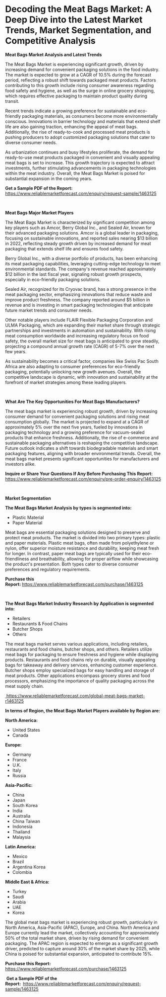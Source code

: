 <p><h1>Decoding the Meat Bags Market: A Deep Dive into the Latest Market Trends, Market Segmentation, and Competitive Analysis</h1></p><p><strong>Meat Bags Market Analysis and Latest Trends</strong></p>
<p><p>The Meat Bags Market is experiencing significant growth, driven by increasing demand for convenient packaging solutions in the food industry. The market is expected to grow at a CAGR of 10.5% during the forecast period, reflecting a robust shift towards packaged meat products. Factors contributing to this growth include rising consumer awareness regarding food safety and hygiene, as well as the surge in online grocery shopping, which requires effective packaging to maintain product quality during transit.</p><p>Recent trends indicate a growing preference for sustainable and eco-friendly packaging materials, as consumers become more environmentally conscious. Innovations in barrier technology and materials that extend shelf life are also gaining traction, enhancing the appeal of meat bags. Additionally, the rise of ready-to-cook and processed meat products is pushing producers to adopt customized packaging solutions that cater to diverse consumer needs.</p><p>As urbanization continues and busy lifestyles proliferate, the demand for ready-to-use meat products packaged in convenient and visually appealing meat bags is set to increase. This growth trajectory is expected to attract investments, further stimulating advancements in packaging technologies within the meat industry. Overall, the Meat Bags Market is poised for substantial expansion in the coming years.</p></p>
<p><strong>Get a Sample PDF of the Report:&nbsp;</strong> <a href="https://www.reliablemarketforecast.com/enquiry/request-sample/1463125?utm_campaign=2993&utm_medium=2&utm_source=Github&utm_content=ia&utm_term=19042025&utm_id=meat-bags">https://www.reliablemarketforecast.com/enquiry/request-sample/1463125</a></p>
<p>&nbsp;</p>
<p><strong>Meat Bags Major Market Players</strong></p>
<p><p>The Meat Bags Market is characterized by significant competition among key players such as Amcor, Berry Global Inc., and Sealed Air, known for their advanced packaging solutions. Amcor is a global leader in packaging, focusing on sustainable innovations, and reported sales nearing $13 billion in 2022, reflecting steady growth driven by increased demand for meat packaging that extends shelf life and ensures food safety. </p><p>Berry Global Inc., with a diverse portfolio of products, has been enhancing its meat packaging capabilities, leveraging cutting-edge technology to meet environmental standards. The company's revenue reached approximately $12 billion in the last fiscal year, signaling robust growth prospects, especially in eco-friendly packaging solutions.</p><p>Sealed Air, recognized for its Cryovac brand, has a strong presence in the meat packaging sector, emphasizing innovations that reduce waste and improve product freshness. The company reported around $5 billion in revenue and is investing in smart packaging technologies that anticipate future market trends and consumer needs.</p><p>Other notable players include FLAIR Flexible Packaging Corporation and ULMA Packaging, which are expanding their market share through strategic partnerships and investments in automation and sustainability. With rising meat consumption worldwide and increasing regulatory focus on food safety, the overall market size for meat bags is anticipated to grow steadily, projecting a compound annual growth rate (CAGR) of 5-7% over the next few years.</p><p>As sustainability becomes a critical factor, companies like Swiss Pac South Africa are also adapting to consumer preferences for eco-friendly packaging, potentially unlocking new growth avenues. Overall, the competitive landscape is dynamic, with innovation and sustainability at the forefront of market strategies among these leading players.</p></p>
<p>&nbsp;</p>
<p><strong>What Are The Key Opportunities For Meat Bags Manufacturers?</strong></p>
<p><p>The meat bags market is experiencing robust growth, driven by increasing consumer demand for convenient packaging solutions and rising meat consumption globally. The market is projected to expand at a CAGR of approximately 5% over the next five years, fueled by innovations in packaging technology and a growing preference for vacuum-sealed products that enhance freshness. Additionally, the rise of e-commerce and sustainable packaging alternatives is reshaping the competitive landscape. Future outlook indicates a shift towards biodegradable materials and smart packaging features, aligning with broader environmental trends. Overall, the meat bags market presents significant opportunities for manufacturers and investors alike.</p></p>
<p><strong>Inquire or Share Your Questions If Any Before Purchasing This Report:</strong> <a href="https://www.reliablemarketforecast.com/enquiry/pre-order-enquiry/1463125?utm_campaign=2993&utm_medium=2&utm_source=Github&utm_content=ia&utm_term=19042025&utm_id=meat-bags">https://www.reliablemarketforecast.com/enquiry/pre-order-enquiry/1463125</a></p>
<p>&nbsp;</p>
<p><strong>Market Segmentation</strong></p>
<p><strong>The Meat Bags Market Analysis by types is segmented into:</strong></p>
<p><ul><li>Plastic Material</li><li>Paper Material</li></ul></p>
<p><p>Meat bags are essential packaging solutions designed to preserve and protect meat products. The market is divided into two primary types: plastic and paper materials. Plastic meat bags, often made from polyethylene or nylon, offer superior moisture resistance and durability, keeping meat fresh for longer. In contrast, paper meat bags are typically used for their eco-friendliness and breathability, allowing for proper airflow while showcasing the product's presentation. Both types cater to diverse consumer preferences and regulatory requirements.</p></p>
<p><strong>Purchase this Report:&nbsp;</strong><a href="https://www.reliablemarketforecast.com/purchase/1463125?utm_campaign=2993&utm_medium=2&utm_source=Github&utm_content=ia&utm_term=19042025&utm_id=meat-bags">https://www.reliablemarketforecast.com/purchase/1463125</a></p>
<p>&nbsp;</p>
<p><strong>The Meat Bags Market Industry Research by Application is segmented into:</strong></p>
<p><ul><li>Retailers</li><li>Restaurants & Food Chains</li><li>Butcher Shops</li><li>Others</li></ul></p>
<p><p>The meat bags market serves various applications, including retailers, restaurants and food chains, butcher shops, and others. Retailers utilize meat bags for packaging to ensure freshness and hygiene while displaying products. Restaurants and food chains rely on durable, visually appealing bags for takeaway and delivery services, enhancing customer experience. Butcher shops employ specialized bags for easy handling and storage of meat products. Other applications encompass grocery stores and food processors, emphasizing the importance of quality packaging across the meat supply chain.</p></p>
<p><a href="https://www.reliablemarketforecast.com/global-meat-bags-market-r1463125?utm_campaign=2993&utm_medium=2&utm_source=Github&utm_content=ia&utm_term=19042025&utm_id=meat-bags">&nbsp;https://www.reliablemarketforecast.com/global-meat-bags-market-r1463125</a></p>
<p><strong>In terms of Region, the Meat Bags Market Players available by Region are:</strong></p>
<p>
    <p> <strong> North America: </strong>
        <ul>
            <li>United States</li>
            <li>Canada</li>
        </ul>
        </p> 
    <p> <strong> Europe: </strong>
        <ul>
            <li>Germany</li>
            <li>France</li>
            <li>U.K.</li>
            <li>Italy</li>
            <li>Russia</li>
        </ul>
        </p> 
    <p> <strong> Asia-Pacific: </strong>
        <ul>
            <li>China</li>
            <li>Japan</li>
            <li>South Korea</li>
            <li>India</li>
            <li>Australia</li>
            <li>China Taiwan</li>
            <li>Indonesia</li>
            <li>Thailand</li>
            <li>Malaysia</li>
        </ul>
        </p> 
    <p> <strong> Latin America: </strong>
        <ul>
            <li>Mexico</li>
            <li>Brazil</li>
            <li>Argentina Korea</li>
            <li>Colombia</li>
        </ul>
        </p> 
    <p> <strong> Middle East & Africa: </strong>
        <ul>
            <li>Turkey</li>
            <li>Saudi</li>
            <li>Arabia</li>
            <li>UAE</li>
            <li>Korea</li>
        </ul>
    </p>
    </p>
<p><p>The global meat bags market is experiencing robust growth, particularly in North America, Asia-Pacific (APAC), Europe, and China. North America and Europe currently lead the market, collectively accounting for approximately 50% of the total market share, driven by rising demand for convenient packaging. The APAC region is expected to emerge as a significant growth driver, predicted to capture around 30% of the market share by 2025, while China is poised for substantial expansion, anticipated to contribute 15%.</p></p>
<p><strong>Purchase this Report: </strong><a href="https://www.reliablemarketforecast.com/purchase/1463125?utm_campaign=2993&utm_medium=2&utm_source=Github&utm_content=ia&utm_term=19042025&utm_id=meat-bags">https://www.reliablemarketforecast.com/purchase/1463125</a></p>
<p>&nbsp;<strong>Get a Sample PDF of the Report:&nbsp;&nbsp;</strong><a href="https://www.reliablemarketforecast.com/enquiry/request-sample/1463125?utm_campaign=2993&utm_medium=2&utm_source=Github&utm_content=ia&utm_term=19042025&utm_id=meat-bags">https://www.reliablemarketforecast.com/enquiry/request-sample/1463125</a></p>
<p><strong></strong></p>
<p><p></p><p></p><p></p></p>